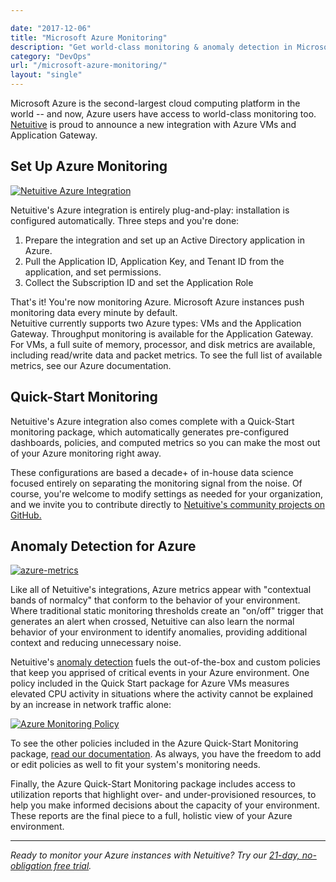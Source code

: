 ```yaml
---

date: "2017-12-06"
title: "Microsoft Azure Monitoring"
description: "Get world-class monitoring & anomaly detection in Microsoft Azure by using Metricly's integration. Learn how to quickly get started today!"
category: "DevOps"
url: "/microsoft-azure-monitoring/"
layout: "single"
---
```


Microsoft Azure is the second-largest cloud computing platform in the world -- and now, Azure users have access to world-class monitoring too. [Netuitive](https://www.metricly.com/product) is proud to announce a new integration with Azure VMs and Application Gateway.

Set Up Azure Monitoring
-----------------------

[![Netuitive Azure Integration](https://www.metricly.com/wp-content/uploads/2017/07/Azure-Integration-1024x213.png)](https://www.metricly.com/wp-content/uploads/2017/07/Azure-Integration.png)

Netuitive's Azure integration is entirely plug-and-play: installation is configured automatically. Three steps and you're done:

1.  Prepare the integration and set up an Active Directory application in Azure.
2.  Pull the Application ID, Application Key, and Tenant ID from the application, and set permissions.
3.  Collect the Subscription ID and set the Application Role

That's it! You're now monitoring Azure. Microsoft Azure instances push monitoring data every minute by default.\
Netuitive currently supports two Azure types: VMs and the Application Gateway. Throughput monitoring is available for the Application Gateway. For VMs, a full suite of memory, processor, and disk metrics are available, including read/write data and packet metrics. To see the full list of available metrics, see our Azure documentation.

Quick-Start Monitoring
----------------------

Netuitive's Azure integration also comes complete with a Quick-Start monitoring package, which automatically generates pre-configured dashboards, policies, and computed metrics so you can make the most out of your Azure monitoring right away.

These configurations are based a decade+ of in-house data science focused entirely on separating the monitoring signal from the noise. Of course, you're welcome to modify settings as needed for your organization, and we invite you to contribute directly to [Netuitive's community projects on GitHub.](https://github.com/netuitive-community-packages)

Anomaly Detection for Azure
---------------------------

[![azure-metrics](https://www.metricly.com/wp-content/uploads/2017/07/Azure-Metrics-1024x256.png)](https://www.metricly.com/wp-content/uploads/2017/07/Azure-Metrics.png)

Like all of Netuitive's integrations, Azure metrics appear with "contextual bands of normalcy" that conform to the behavior of your environment. Where traditional static monitoring thresholds create an "on/off" trigger that generates an alert when crossed, Netuitive can also learn the normal behavior of your environment to identify anomalies, providing additional context and reducing unnecessary noise.

Netuitive's [anomaly detection](https://www.metricly.com/product/anomaly-detection) fuels the out-of-the-box and custom policies that keep you apprised of critical events in your Azure environment. One policy included in the Quick Start package for Azure VMs measures elevated CPU activity in situations where the activity cannot be explained by an increase in network traffic alone:

[![Azure Monitoring Policy](https://www.metricly.com/wp-content/uploads/2017/07/Policy-1024x509.png)](https://www.metricly.com/wp-content/uploads/2017/07/Policy.png)

To see the other policies included in the Azure Quick-Start Monitoring package, [read our documentation](https://help.netuitive.com/Content/Policies/GlobalPolicies/global_policies.htm?Highlight=azure#microsoft-azure). As always, you have the freedom to add or edit policies as well to fit your system's monitoring needs.

Finally, the Azure Quick-Start Monitoring package includes access to utilization reports that highlight over- and under-provisioned resources, to help you make informed decisions about the capacity of your environment. These reports are the final piece to a full, holistic view of your Azure environment.

* * * * *

*Ready to monitor your Azure instances with Netuitive? Try our [21-day, no-obligation free trial](https://www.metricly.com/signup).*
